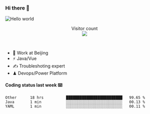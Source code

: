 ### Hi there 👋

<img src="https://raw.githubusercontent.com/sagar-viradiya/sagar-viradiya/master/resources/banner.png" alt="Hello world">
<p align="center"> 
  Visitor count<br/>
  <img src="https://profile-counter.glitch.me/youszoe/count.svg" />
</p>
<br/>

- 🍻 Work at Beijing 
- ⚡  Java/Vue
- ✍️  Troubleshoting expert
- ♟  Devops/Power Platform 

#### Coding status last week ⌨️

<!--START_SECTION:waka-->
```text
Other      18 hrs          █████████████████████████   99.65 % 
Java       1 min           ░░░░░░░░░░░░░░░░░░░░░░░░░   00.13 % 
YAML       1 min           ░░░░░░░░░░░░░░░░░░░░░░░░░   00.11 % 
```
<!--END_SECTION:waka-->

<br/>
<center><img src="http://ghchart.rshah.org/409ba5/yousazoe" alt="" /></center>


